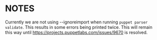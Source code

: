 # NOTES

Currently we are not using --ignoreimport when running `puppet parser validate`.
This results in some errors being printed twice. This will remain this way until
https://projects.puppetlabs.com/issues/9670 is resolved.
